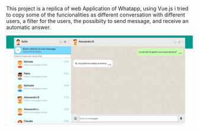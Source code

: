 This project is a replica of web Application of Whatapp, using Vue.js i tried to copy some of the funcionalities as different conversation with different users, a filter for the users, the possibiity to send message, and receive an automatic answer.

![Alt text](./img/Screenshot%20Boolzapp%20.png?raw=true "Boolzapp")